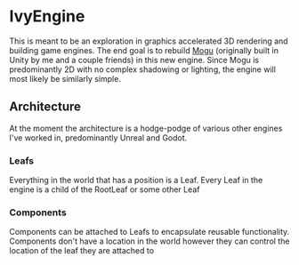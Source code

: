 # IvyEngine
This is meant to be an exploration in graphics accelerated 3D rendering and building game engines. The end goal is to rebuild [Mogu](https://mfroehlich.itch.io/mogu) 
(originally built in Unity by me and a couple friends) in this new engine. Since Mogu is predominantly 2D with no complex shadowing or lighting, the engine will most
likely be similarly simple.
## Architecture
At the moment the architecture is a hodge-podge of various other engines I've worked in, predominantly Unreal and Godot.
### Leafs
Everything in the world that has a position is a Leaf. Every Leaf in the engine is a child of the RootLeaf or some other Leaf
### Components
Components can be attached to Leafs to encapsulate reusable functionality. Components don't have a location in the world however they can control the location of the leaf they are attached to
